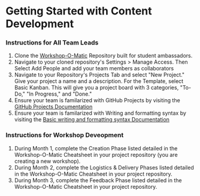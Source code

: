 # Getting Started with Content Development 

### Instructions for All Team Leads
1. Clone the [Workshop-O-Matic](https://github.com/jlooper/workshop-o-matic) Repository built for student ambassadors. 
2. Navigate to your cloned repository's Settings > Manage Access. Then Select Add People and add your team members as collaborators
3. Navigate to your Repository's Projects Tab and select "New Project." Give your project a name and a description. For the Template, select Basic Kanban. This will give you a project board with 3 categories, "To-Do," "In Progress," and "Done."
4. Ensure your team is familarized with GitHub Projects by visiting the [GitHub Projects Documentation](https://docs.github.com/en/issues/organizing-your-work-with-project-boards/managing-project-boards/about-project-boards)
5. Ensure your team is familarized with Writing and formatting syntax by visiting the [Basic writing and formatting syntax Documentation](https://github.github.com/gfm/)

### Instructions for Workshop Deveopment
1. During Month 1, complete the Creation Phase listed detailed in the Workshop-O-Matic Cheatsheet in your project repository (you are creating a new workshop).
2. During Month 2, complete the Logistics & Delivery Phases listed detailed in the Workshop-O-Matic Cheatsheet in your project repository. 
3. During Month 3, complete the Feedback Phase listed detailed in the Workshop-O-Matic Cheatsheet in your project repository.
